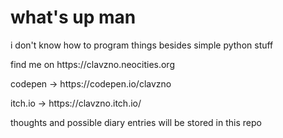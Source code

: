 # what's up man

<!--
**clavzno/clavzno** is a ✨ _special_ ✨ repository because its `README.md` (this file) appears on your GitHub profile.
Here are some ideas to get you started:
- 🔭 I’m currently working on ...
- 🌱 I’m currently learning ...
- 👯 I’m looking to collaborate on ...
- 🤔 I’m looking for help with ...
- 💬 Ask me about ...
- 📫 How to reach me: ...
- 😄 Pronouns: ...
- ⚡ Fun fact: ...
-->

i don't know how to program things besides simple python stuff
<p> find me on https://clavzno.neocities.org </p>

<p> codepen -> https://codepen.io/clavzno </p>
<p> itch.io -> https://clavzno.itch.io/ </p>

<p> thoughts and possible diary entries will be stored in this repo </p>
